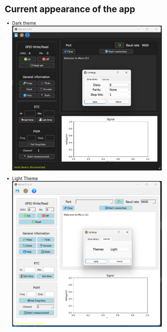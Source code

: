 
# Current appearance of the app

* Dark theme
![app](/img/mainWindow.png)

* Light Theme
![appLightTheme](/img/mainWindowLightTheme.png)
